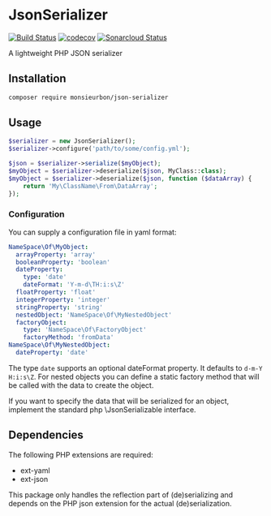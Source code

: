 # JsonSerializer
[![Build Status](https://travis-ci.org/MonsieurBon/json-serializer.svg?branch=master)](https://travis-ci.org/MonsieurBon/json-serializer) [![codecov](https://codecov.io/gh/MonsieurBon/json-serializer/branch/master/graph/badge.svg)](https://codecov.io/gh/MonsieurBon/json-serializer) [![Sonarcloud Status](https://sonarcloud.io/api/project_badges/measure?project=com.lapots.breed.judge:judge-rule-engine&metric=alert_status)](https://sonarcloud.io/dashboard?id=MonsieurBon_json-serializer)

A lightweight PHP JSON serializer

## Installation
```bash
composer require monsieurbon/json-serializer
```

## Usage
```PHP
$serializer = new JsonSerializer();
$serializer->configure('path/to/some/config.yml');

$json = $serializer->serialize($myObject);
$myObject = $serializer->deserialize($json, MyClass::class);
$myObject = $serializer->deserialize($json, function ($dataArray) {
    return 'My\ClassName\From\DataArray';
});
```

### Configuration
You can supply a configuration file in yaml format:
```YAML
NameSpace\Of\MyObject:
  arrayProperty: 'array'
  booleanProperty: 'boolean'
  dateProperty:
    type: 'date'
    dateFormat: 'Y-m-d\TH:i:s\Z'
  floatProperty: 'float'
  integerProperty: 'integer'
  stringProperty: 'string'
  nestedObject: 'NameSpace\Of\MyNestedObject'
  factoryObject:
    type: 'NameSpace\Of\FactoryObject'
    factoryMethod: 'fromData'
NameSpace\Of\MyNestedObject:
  dateProperty: 'date'
```

The type `date` supports an optional dateFormat property. It defaults to `d-m-Y H:i:s\Z`.
For nested objects you can define a static factory method that will be called with the data to create the object.

If you want to specify the data that will be serialized for an object, implement the standard php \JsonSerializable
interface.

## Dependencies
The following PHP extensions are required:
* ext-yaml
* ext-json

This package only handles the reflection part of (de)serializing and depends on the PHP json extension
for the actual (de)serialization.